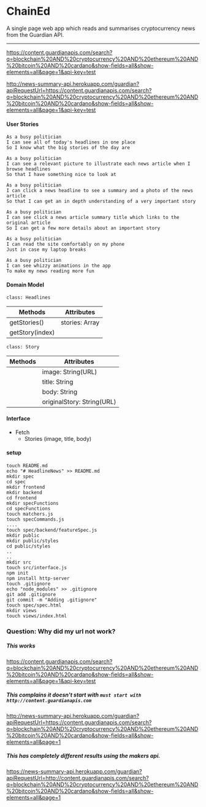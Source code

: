 # ChainEd

A single page web app which reads and summarises cryptocurrency news from the Guardian API.

---

https://content.guardianapis.com/search?q=blockchain%20AND%20cryptocurrency%20AND%20ethereum%20AND%20bitcoin%20AND%20cardano&show-fields=all&show-elements=all&page=1&api-key=test

http://news-summary-api.herokuapp.com/guardian?apiRequestUrl=https://content.guardianapis.com/search?q=blockchain%20AND%20cryptocurrency%20AND%20ethereum%20AND%20bitcoin%20AND%20cardano&show-fields=all&show-elements=all&page=1&api-key=test

#### User Stories

```
As a busy politician
I can see all of today's headlines in one place
So I know what the big stories of the day are

As a busy politician
I can see a relevant picture to illustrate each news article when I browse headlines
So that I have something nice to look at

As a busy politician
I can click a news headline to see a summary and a photo of the news article
So that I can get an in depth understanding of a very important story

As a busy politician
I can see click a news article summary title which links to the original article
So I can get a few more details about an important story

As a busy politician
I can read the site comfortably on my phone
Just in case my laptop breaks

As a busy politician
I can see whizzy animations in the app
To make my news reading more fun
```

#### Domain Model

`class: Headlines`

| Methods         | Attributes     |
| --------------- | -------------- |
| getStories()    | stories: Array |
| getStory(index) |                |

`class: Story`

| Methods | Attributes                 |
| ------- | -------------------------- |
|         | image: String(URL)         |
|         | title: String              |
|         | body: String               |
|         | originalStory: String(URL) |

#### Interface

- Fetch
  - Stories (image, title, body)

#### setup

```
touch README.md
echo "# HeadlineNews" >> README.md
mkdir spec
cd spec
mkdir frontend
mkdir backend
cd frontend
mkdir specFunctions
cd specFunctions
touch matchers.js
touch specCommands.js
....
touch spec/backend/featureSpec.js
mkdir public
mkdir public/styles
cd public/styles
..
..
mkdir src
touch src/interface.js
npm init
npm install http-server
touch .gitignore
echo "node_modules" >> .gitignore
git add .gitignore
git commit -m "Adding .gitignore"
touch spec/spec.html
mkdir views
touch views/index.html
```

### Question: Why did my url not work?

##### This works

https://content.guardianapis.com/search?q=blockchain%20AND%20cryptocurrency%20AND%20ethereum%20AND%20bitcoin%20AND%20cardano&show-fields=all&show-elements=all&page=1&api-key=test

##### This complains it doesn't start with `must start with http://content.guardianapis.com`

http://news-summary-api.herokuapp.com/guardian?apiRequestUrl=https://content.guardianapis.com/search?q=blockchain%20AND%20cryptocurrency%20AND%20ethereum%20AND%20bitcoin%20AND%20cardano&show-fields=all&show-elements=all&page=1

##### This has completely different results using the makers api.

https://news-summary-api.herokuapp.com/guardian?apiRequestUrl=http://content.guardianapis.com/search?q=blockchain%20AND%20cryptocurrency%20AND%20ethereum%20AND%20bitcoin%20AND%20cardano&show-fields=all&show-elements=all&page=1
